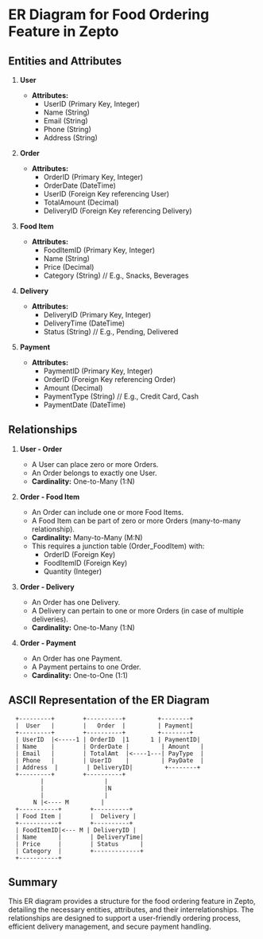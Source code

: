 # ER Diagram for Food Ordering Feature in Zepto

## Entities and Attributes

1. **User**  
   - **Attributes:**  
     - UserID (Primary Key, Integer)  
     - Name (String)  
     - Email (String)  
     - Phone (String)  
     - Address (String)

2. **Order**  
   - **Attributes:**  
     - OrderID (Primary Key, Integer)  
     - OrderDate (DateTime)  
     - UserID (Foreign Key referencing User)  
     - TotalAmount (Decimal)  
     - DeliveryID (Foreign Key referencing Delivery)

3. **Food Item**  
   - **Attributes:**  
     - FoodItemID (Primary Key, Integer)  
     - Name (String)  
     - Price (Decimal)  
     - Category (String) // E.g., Snacks, Beverages

4. **Delivery**  
   - **Attributes:**  
     - DeliveryID (Primary Key, Integer)  
     - DeliveryTime (DateTime)  
     - Status (String) // E.g., Pending, Delivered

5. **Payment**  
   - **Attributes:**  
     - PaymentID (Primary Key, Integer)  
     - OrderID (Foreign Key referencing Order)  
     - Amount (Decimal)  
     - PaymentType (String) // E.g., Credit Card, Cash  
     - PaymentDate (DateTime)

## Relationships

1. **User - Order**  
   - A User can place zero or more Orders.  
   - An Order belongs to exactly one User.  
   - **Cardinality:** One-to-Many (1:N)

2. **Order - Food Item**  
   - An Order can include one or more Food Items.  
   - A Food Item can be part of zero or more Orders (many-to-many relationship).  
   - **Cardinality:** Many-to-Many (M:N)  
   - This requires a junction table (Order_FoodItem) with:  
     - OrderID (Foreign Key)  
     - FoodItemID (Foreign Key)  
     - Quantity (Integer)

3. **Order - Delivery**  
   - An Order has one Delivery.  
   - A Delivery can pertain to one or more Orders (in case of multiple deliveries).  
   - **Cardinality:** One-to-Many (1:N)

4. **Order - Payment**  
   - An Order has one Payment.  
   - A Payment pertains to one Order.  
   - **Cardinality:** One-to-One (1:1)

## ASCII Representation of the ER Diagram

```
  +---------+        +----------+         +--------+
  |  User   |        |   Order  |         | Payment|
  +---------+        +----------+         +--------+
  | UserID  |<-----1 | OrderID  |1      1 | PaymentID|
  | Name    |        | OrderDate |         | Amount   |
  | Email   |        | TotalAmt  |<----1---| PayType  |
  | Phone   |        | UserID    |         | PayDate  |
  | Address  |        | DeliveryID|         +--------+
  +---------+        +----------+  
         |                 |  
         |                 |N  
         |                 |  
       N |<---- M         |   
  +-----------+        +----------+
  | Food Item |        |  Delivery |
  +-----------+        +----------+
  | FoodItemID|<--- M | DeliveryID |
  | Name      |        | DeliveryTime|
  | Price     |        | Status      |
  | Category  |        +-------------+
  +-----------+
```

## Summary

This ER diagram provides a structure for the food ordering feature in Zepto, detailing the necessary entities, attributes, and their interrelationships. The relationships are designed to support a user-friendly ordering process, efficient delivery management, and secure payment handling.